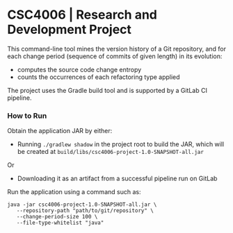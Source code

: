 # CSC4006 | Research and Development Project

This command-line tool mines the version history of a Git repository, and for each change period (sequence of commits of given length) in its evolution:

* computes the source code change entropy
* counts the occurrences of each refactoring type applied

The project uses the Gradle build tool and is supported by a GitLab CI pipeline.

### How to Run

Obtain the application JAR by either:

* Running `./gradlew shadow` in the project root to build the JAR, which will be created at `build/libs/csc4006-project-1.0-SNAPSHOT-all.jar`

Or

* Downloading it as an artifact from a successful pipeline run on GitLab

Run the application using a command such as:

```
java -jar csc4006-project-1.0-SNAPSHOT-all.jar \
   --repository-path "path/to/git/repository" \
   --change-period-size 100 \
   --file-type-whitelist "java"
   ```

